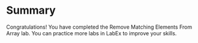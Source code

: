 # Summary

Congratulations! You have completed the Remove Matching Elements From Array lab. You can practice more labs in LabEx to improve your skills.
